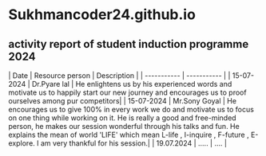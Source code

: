 # Sukhmancoder24.github.io 
## activity report of student induction programme 2024

| Date | Resource person | Description |
| ----------- | ----------- |
| 15-07-2024 | Dr.Pyare lal | He enlightens us by his experienced words and motivate us to happily start our new journey and encourages us to proof ourselves among pur competitors|
| 15-07-2024 | Mr.Sony Goyal | He encourages us to give 100% in every work we do and motivate us to focus on one thing while working on it. He is really a good and free-minded person, he makes our session wonderful through his talks and fun. He explains the mean of world 'LIFE' which mean L-life , I-inquire , F-future , E-explore. I am very thankful for his session.| 
| 19.07.2024 | ..... | .... |

